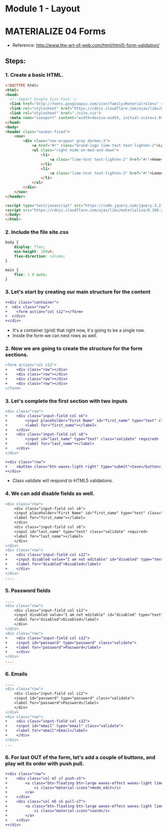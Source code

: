 # Module 1 - Layout

# MATERIALIZE 04 Forms 

* Reference: http://www.the-art-of-web.com/html/html5-form-validation/

## Steps:

### 1. Create a basic HTML. 

```html
<!DOCTYPE html>
<html>
<head>
  <!--Import Google Icon Font-->
  <link href="http://fonts.googleapis.com/icon?family=Material+Icons" rel="stylesheet">
  <link rel="stylesheet" href="https://cdnjs.cloudflare.com/ajax/libs/materialize/0.100.2/css/materialize.min.css">
  <link rel="stylesheet" href="./site.css">
  <meta name="viewport" content="width=device-width, initial-scale=1.0"/>
</head>
<body>
<header class="navbar-fixed">
    <nav>
        <div class="nav-wrapper grey darken-3">
            <a href="#!" class="brand-logo lime-text text-lighten-2">Logo</a>
            <ul class="right hide-on-med-and-down">
                <li>
                    <a class="lime-text text-lighten-2" href="#!">Home</a>
                </li>
                <li>
                    <a class="lime-text text-lighten-2" href="#!">Lemoncode</a>
                </li>
            </ul>
        </div>
    </nav>
</header>

<script type="text/javascript" src="https://code.jquery.com/jquery-3.2.1.min.js"></script>
<script src="https://cdnjs.cloudflare.com/ajax/libs/materialize/0.100.2/js/materialize.min.js"></script>
</body>
</html>
```

### 2. Include the file site.css

```css
body {
    display: flex;
    min-height: 100vh;
    flex-direction: column;
}

main {
    flex: 1 0 auto;
}

```

### 3. Let's start by creating our main structure for the content

```diff html
+<div class="container">
+  <div class="row">
+    <form action="col s12"></form>
+  </div>
+</div>
```

* It's a container (grid) that right now, it`s going to be a single row.
* Inside the form we can nest rows as well.

### 2. Now we are going to create the structure for the form sections.

```diff html
<form action="col s12">
+    <div class="row"></div>
+    <div class="row"></div>
+    <div class="row"></div>
+    <div class="row"></div>
</form>
```

### 3. Let's complete the first section with two inputs

```diff html
<div class="row">
+    <div class="input-field col s6">
+        <input placeholder="First Name" id="first_name" type="text" class="validate" required>
+        <label for="first_name"></label>
+    </div>
+    <div class="input-field col s6">
+        <input id="last_name" type="text" class="validate" required>
+        <label for="last_name"></label>
+    </div>
</div>

+<div class="row">
+    <button class="btn waves-ligth right" type="submit">Save</button>
+</div>
```

* Class validate will respond to HTML5 validations.

### 4. We can add disable fields as well.

```diff html
<div class="row">
    <div class="input-field col s6">
    <input placeholder="First Name" id="first_name" type="text" class="validate" required>
    <label for="first_name"></label>
    </div>
    <div class="input-field col s6">
    <input id="last_name" type="text" class="validate" required>
    <label for="last_name"></label>
    </div>
</div>
<div class="row">
+    <div class="input-field col s12">
+    <input disabled value="I am not editable" id="disabled" type="text" class="validate">
+    <label for="disabled">Disabled</label>
+    </div>
</div> 
....
```

### 5. Password fields

```diff hmtl
....
<div class="row">
    <div class="input-field col s12">
    <input disabled value="I am not editable" id="disabled" type="text" class="validate">
    <label for="disabled">Disabled</label>
    </div>
</div>
<div class="row">
+    <div class="input-field col s12">
+    <input id="password" type="password" class="validate">
+    <label for="password">Password</label>
+    </div>
</div>
....
```

### 6. Emails

```diff
....
<div class="row">
    <div class="input-field col s12">
    <input id="password" type="password" class="validate">
    <label for="password">Password</label>
    </div>
</div>
<div class="row">
+    <div class="input-field col s12">
+    <input id="email" type="email" class="validate">
+    <label for="email">Email</label>
+    </div>
</div>
...
```

### 6. For last OUT of the form, let's add a couple of buttons, and play wit its order with push pull.

```diff
+<div class="row">
+    <div class="col m7 s7 push-s5">
+        <a class="btn-floating btn-large waves-effect waves-light lime">
+            <i class="material-icons">mode_edit</i>
+        </a>
+    </div>
+    <div class="col m5 s5 pull-s7">
+        <a class="btn-floating btn-large waves-effect waves-light lime">
+            <i class="material-icons">send</i>
+        </a>
+    </div>
+</div>
```
